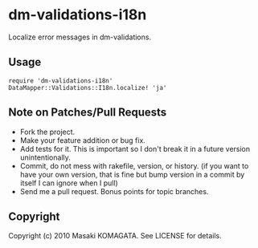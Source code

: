 # dm-validations-i18n

Localize error messages in dm-validations.

## Usage

    require 'dm-validations-i18n'
    DataMapper::Validations::I18n.localize! 'ja'

## Note on Patches/Pull Requests

* Fork the project.
* Make your feature addition or bug fix.
* Add tests for it. This is important so I don't break it in a
  future version unintentionally.
* Commit, do not mess with rakefile, version, or history.
  (if you want to have your own version, that is fine but bump version in a commit by itself I can ignore when I pull)
* Send me a pull request. Bonus points for topic branches.

## Copyright

Copyright (c) 2010 Masaki KOMAGATA. See LICENSE for details.
